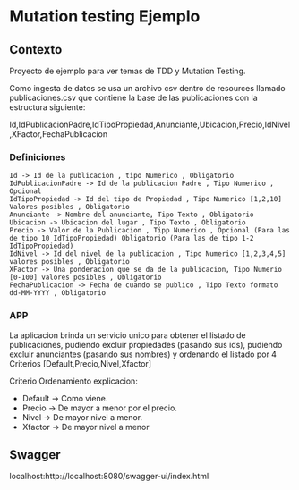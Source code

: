 # Mutation testing Ejemplo

## Contexto 

Proyecto de ejemplo para ver temas de TDD y Mutation Testing.

Como ingesta de datos se usa un archivo csv dentro de resources llamado publicaciones.csv que contiene la base de las publicaciones 
con la estructura siguiente:

Id,IdPublicacionPadre,IdTipoPropiedad,Anunciante,Ubicacion,Precio,IdNivel,XFactor,FechaPublicacion

### Definiciones 
    Id -> Id de la publicacion , tipo Numerico , Obligatorio
    IdPublicacionPadre -> Id de la publicacion Padre , Tipo Numerico , Opcional
    IdTipoPropiedad -> Id del tipo de Propiedad , Tipo Numerico [1,2,10] Valores posibles , Obligatorio
    Anunciante -> Nombre del anunciante, Tipo Texto , Obligatorio
    Ubicacion -> Ubicacion del lugar , Tipo Texto , Obligatorio
    Precio -> Valor de la Publicacion , Tipp Numerico , Opcional (Para las de tipo 10 IdTipoPropiedad) Obligatorio (Para las de tipo 1-2 IdTipoPropiedad)
    IdNivel -> Id del nivel de la publicacion , Tipo Numerico [1,2,3,4,5] valores posibles , Obligatorio
    XFactor -> Una ponderacion que se da de la publicacion, Tipo Numerio [0-100] valores posibles , Obligatorio
    FechaPublicacion -> Fecha de cuando se publico , Tipo Texto formato dd-MM-YYYY , Obligatorio 

### APP

La aplicacion brinda un servicio unico para obtener el listado de publicaciones, pudiendo excluir propiedades (pasando sus ids), pudiendo excluir anunciantes (pasando sus nombres) y ordenando el listado por 4 Criterios [Default,Precio,Nivel,Xfactor]  

Criterio Ordenamiento explicacion:
- Default -> Como viene.
- Precio -> De mayor a menor por el precio.
- Nivel -> De mayor nivel a menor.
- Xfactor -> De mayor nivel a menor


## Swagger 

   localhost:http://localhost:8080/swagger-ui/index.html


